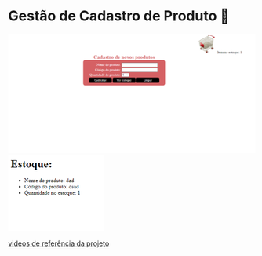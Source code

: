 # Gestão de Cadastro de Produto :shopping_cart:

<div>
   <img src = "tela.png" alt="carrinho" border="0" style="margin: 0; zoom:70%;"/> 
</div>





<div>
     <img src="tela2.png" alt="endereco" border="0" style="margin: 0; zoom:70%;">
</div>

[videos de referência  da projeto](https://www.youtube.com/watch?v=oQ05w1SjL0Q) 

